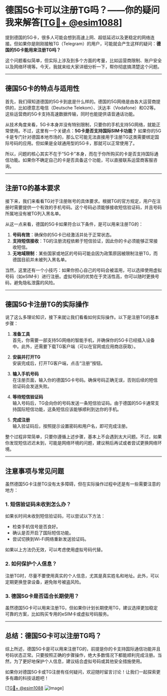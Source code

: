 # 德国5G卡可以注册TG吗？——你的疑问我来解答[[TG💪+ @esim1088](https://t.me/s/esim1088)]

提到德国的5G卡，很多人可能会想到高速上网、超低延迟以及更稳定的网络连接。但如果你是刚刚接触TG（Telegram）的用户，可能就会产生这样的疑问：**德国的5G卡能用来注册TG吗？**  

这个问题看似简单，但实际上涉及到多个方面的考量，比如运营商限制、账户安全以及网络环境等。今天，我就来给大家详细分析一下，帮你彻底搞清楚这个问题。

---

## 德国5G卡的特点与适用性

首先，我们得知道德国的5G卡到底是什么样的。德国的5G网络是由各大运营商提供的，比如德意志电信（Deutsche Telekom）、沃达丰（Vodafone）和O2等。这些运营商的5G卡支持高速数据传输，同时也能提供语音通话功能。  

从技术角度来看，5G卡本身并没有特别限制，只要你的手机支持5G网络，就能正常使用。不过，这里有一个关键点：**5G卡是否支持国际SIM卡功能？** 如果你的5G卡是专门针对德国本地市场的，那么它可能无法直接用于注册TG这类需要绑定国际号码的应用。但如果是全球通用型的5G卡，那就可以正常使用了。

所以，问题的核心其实不在于“5G卡”本身，而在于你所购买的卡是否支持国际通信功能。如果你不确定自己的卡是否具备这个功能，可以直接联系运营商客服咨询。

---

## 注册TG的基本要求

接下来，我们来看看TG对于注册账号的具体要求。根据TG的官方规定，用户在注册时需要提供一个有效的手机号码。这个号码必须能够接收短信验证码，并且号码所属地没有被TG列入黑名单。  

从这一点来看，德国的5G卡如果符合以下条件，是可以用来注册TG的：

1. **号码有效**：确保你的5G卡已经激活并处于正常状态。
2. **支持短信接收**：TG的注册流程依赖于短信验证，因此你的卡必须能够正常接收短信。
3. **无地域限制**：某些国家或地区的号码可能会因为政策原因被限制注册TG，而德国目前并未被列入黑名单。

当然，这里还有一个小技巧：如果你担心自己的号码会被滥用，可以选择使用虚拟号码（如eSIM卡）进行注册。虚拟号码的优势在于灵活性高，你可以随时更换号码，避免隐私泄露的风险。

---

## 德国5G卡注册TG的实际操作

说了这么多理论知识，接下来就让我们看看如何实际操作。以下是注册TG的基本步骤：

1. **准备工具**  
   首先，你需要一部支持5G网络的智能手机，并确保你的5G卡已经插入设备中。此外，还需要下载TG客户端（可以在官网或应用商店获取）。

2. **安装并打开TG**  
   安装完成后，打开TG客户端，点击“注册”按钮。

3. **输入手机号码**  
   在注册页面，输入你的德国5G卡号码。确保号码正确无误，否则后续的短信验证码会发送失败。

4. **等待短信验证码**  
   输入号码后，TG会向你的号码发送一条短信验证码。由于德国的5G卡通常支持国际短信功能，这条短信应该能够顺利到达你的手机。

5. **完成注册**  
   输入验证码后，按照提示设置密码和用户名，即可完成注册。

整个过程非常简单，只要你遵循上述步骤，基本上不会遇到太大问题。不过，如果你发现短信迟迟未到，可能是网络环境的问题，建议稍后再试或者尝试更换网络环境。

---

## 注意事项与常见问题

虽然德国5G卡注册TG没有太多障碍，但在实际操作过程中还是有一些需要注意的地方：

### 1. 短信验证码未收到怎么办？
如果长时间未收到短信验证码，可以尝试以下方法：
- 检查手机信号是否良好。
- 确认是否开启了国际短信功能。
- 尝试切换到Wi-Fi网络重新发送验证码。

如果以上方法仍无效，可以考虑使用虚拟号码代替。

### 2. 如何保护个人信息？
注册TG时，尽量不要使用真实的个人信息，尤其是真实姓名和地址。此外，可以定期更换登录设备，避免账号被盗风险。

### 3. 德国5G卡是否适合长期使用？
虽然德国5G卡可以用来注册TG，但如果你计划长期使用TG，建议选择更加稳定可靠的方案，比如购买专用的eSIM卡或虚拟号码服务。

---

## 总结：德国5G卡可以注册TG吗？

综上所述，德国5G卡是可以用来注册TG的，前提是你的卡支持国际通信功能并且号码状态正常。只要按照正确的步骤操作，绝大多数情况下都能顺利完成注册。当然，为了更好地保护个人信息，建议结合虚拟号码或其他安全措施使用。

如果你对德国5G卡或TG注册有任何疑问，欢迎随时留言讨论！让我们一起探索更多有趣的科技话题吧！

[[TG💪+ @esim1088](https://t.me/s/esim1088) ![Image](https://i.postimg.cc/4NQfJmqS/Snipaste-2025-05-13-00-14-12.png)]
